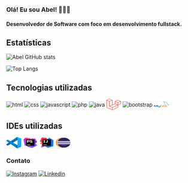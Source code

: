 ### Olá! Eu sou Abel! 🙋🏻‍♂️

#### Desenvolvedor de Software com foco em desenvolvimento fullstack.

## Estatísticas

![Abel GitHub stats](https://github-readme-stats.vercel.app/api?username=abelneto7&show_icons=true&theme=merko)

![Top Langs](https://github-readme-stats.vercel.app/api/top-langs/?username=abelneto7&hide=javascript,html)

## Tecnologias utilizadas

<div>
    <img align="center" height="30" width = "40" alt="html" src="https://cdn.jsdelivr.net/gh/devicons/devicon/icons/html5/html5-original.svg"/>
    <img align="center" height="30" width = "40" alt="css" src="https://cdn.jsdelivr.net/gh/devicons/devicon/icons/css3/css3-original.svg"/>
    <img align="center" height="30" width = "40" alt="javascript" src="https://cdn.jsdelivr.net/gh/devicons/devicon/icons/javascript/javascript-original.svg"/>
    <img align="center" height="30" width = "40" alt="php" src="https://cdn.jsdelivr.net/gh/devicons/devicon@latest/icons/php/php-original.svg"/>
    <img align="center" height="30" width = "40" alt="java" src="https://cdn.jsdelivr.net/gh/devicons/devicon/icons/java/java-original.svg"/> 
    <img align="center" height="30" width = "40" alt="laravel" src="https://raw.githubusercontent.com/devicons/devicon/6910f0503efdd315c8f9b858234310c06e04d9c0/icons/laravel/laravel-original.svg"/>
    <img align="center" height="30" width = "40" height="30" width = "40" alt="bootstrap" src="https://cdn.jsdelivr.net/gh/devicons/devicon/icons/bootstrap/bootstrap-original.svg"/>
    <img align="center" height="30" width = "40" alt="mysql" src="https://raw.githubusercontent.com/devicons/devicon/6910f0503efdd315c8f9b858234310c06e04d9c0/icons/mysql/mysql-original-wordmark.svg"/>
</div>

## IDEs utilizadas

<div>
    <img align="center" height="30" width = "40" alt="vscode" src="https://raw.githubusercontent.com/devicons/devicon/6910f0503efdd315c8f9b858234310c06e04d9c0/icons/vscode/vscode-original.svg"/>
    <img align="center" height="30" width = "40" alt="phpstorm" src="https://raw.githubusercontent.com/devicons/devicon/6910f0503efdd315c8f9b858234310c06e04d9c0/icons/phpstorm/phpstorm-original.svg"/>
    <img align="center" height="30" width = "40" alt="intellij" src="https://raw.githubusercontent.com/devicons/devicon/6910f0503efdd315c8f9b858234310c06e04d9c0/icons/intellij/intellij-original.svg"/>
    <img align="center" height="30" width = "40" alt="eclipse" src="https://raw.githubusercontent.com/devicons/devicon/6910f0503efdd315c8f9b858234310c06e04d9c0/icons/eclipse/eclipse-original.svg"/>
</div>

### Contato

[![Instagram](https://img.shields.io/badge/Instagram-E4405F?style=for-the-badge&logo=instagram&logoColor=white)](https://www.instagram.com/abelsantan09/)
[![Linkedin](https://img.shields.io/badge/LinkedIn-0077B5?style=for-the-badge&logo=linkedin&logoColor=white)](https://www.linkedin.com/in/abelsantan09/)
